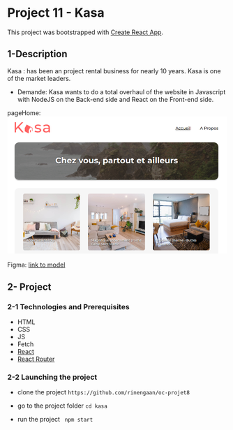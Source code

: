 # Project 11 - Kasa

This project was bootstrapped with [Create React App](https://github.com/facebook/create-react-app).

## 1-Description

Kasa : has been an project rental business for nearly 10 years. Kasa is one of the market leaders.

-   Demande:
    Kasa wants to do a total overhaul of the website in Javascript with NodeJS on the Back-end side and React on the Front-end side.

pageHome:
<img src='src/images/homepage.png' alt="screenshot"/>

Figma: [link to model](https://www.figma.com/file/2BZEoBhyxt5IwZgRn0wGsL/Kasa_FR?type=design&node-id=0%3A1&mode=design&t=96GoWI1AEo9792P9-1)

## 2- Project

### 2-1 Technologies and Prerequisites

-   HTML
-   CSS
-   JS
-   Fetch
-   [React](https://fr.reactjs.org/)
-   [React Router](https://reactrouter.com/)

### 2-2 Launching the project

-   clone the project
    `https://github.com/rinengaan/oc-projet8`

-   go to the project folder
    `cd kasa`

-   run the project
    ` npm start`
